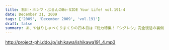 ```yaml
---
title: 石川・ホンマ・ぶるんのBe-SIDE Your Life! vol.191-4
date: December 31, 2009
tags: ['2009', 'December 2009', 'vol.191']
draft: false
summary: あ、やはりしゃべくりまくりの四本目は『総力特集！「シグレシ」完全復活の裏側』！！そして、良いお年を。また来年。休まずに配信を続けるビーサイです・・・NAMAE
---
```


http://project-phi.ddo.jp/ishikawa/ishikawa191_4.mp3